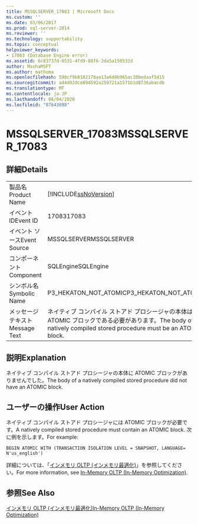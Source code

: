 ```yaml
---
title: MSSQLSERVER_17083 | Microsoft Docs
ms.custom: ''
ms.date: 03/06/2017
ms.prod: sql-server-2014
ms.reviewer: ''
ms.technology: supportability
ms.topic: conceptual
helpviewer_keywords:
- 17083 (Database Engine error)
ms.assetid: 6c83737d-0531-4fd9-88f6-2da5a150532d
author: MashaMSFT
ms.author: mathoma
ms.openlocfilehash: 598cf9b0182178aa13a6d8b965ac10bedaaf5d15
ms.sourcegitcommit: ad4d92dce894592a259721a1571b1d8736abacdb
ms.translationtype: MT
ms.contentlocale: ja-JP
ms.lasthandoff: 08/04/2020
ms.locfileid: "87643898"
---
```

# <a name="mssqlserver_17083"></a><span data-ttu-id="bd91d-102">MSSQLSERVER_17083</span><span class="sxs-lookup"><span data-stu-id="bd91d-102">MSSQLSERVER_17083</span></span>
    
## <a name="details"></a><span data-ttu-id="bd91d-103">詳細</span><span class="sxs-lookup"><span data-stu-id="bd91d-103">Details</span></span>  
  
|||  
|-|-|  
|<span data-ttu-id="bd91d-104">製品名</span><span class="sxs-lookup"><span data-stu-id="bd91d-104">Product Name</span></span>|[!INCLUDE[ssNoVersion](../../includes/ssnoversion-md.md)]|  
|<span data-ttu-id="bd91d-105">イベント ID</span><span class="sxs-lookup"><span data-stu-id="bd91d-105">Event ID</span></span>|<span data-ttu-id="bd91d-106">17083</span><span class="sxs-lookup"><span data-stu-id="bd91d-106">17083</span></span>|  
|<span data-ttu-id="bd91d-107">イベント ソース</span><span class="sxs-lookup"><span data-stu-id="bd91d-107">Event Source</span></span>|<span data-ttu-id="bd91d-108">MSSQLSERVER</span><span class="sxs-lookup"><span data-stu-id="bd91d-108">MSSQLSERVER</span></span>|  
|<span data-ttu-id="bd91d-109">コンポーネント</span><span class="sxs-lookup"><span data-stu-id="bd91d-109">Component</span></span>|<span data-ttu-id="bd91d-110">SQLEngine</span><span class="sxs-lookup"><span data-stu-id="bd91d-110">SQLEngine</span></span>|  
|<span data-ttu-id="bd91d-111">シンボル名</span><span class="sxs-lookup"><span data-stu-id="bd91d-111">Symbolic Name</span></span>|<span data-ttu-id="bd91d-112">P3_HEKATON_NOT_ATOMIC</span><span class="sxs-lookup"><span data-stu-id="bd91d-112">P3_HEKATON_NOT_ATOMIC</span></span>|  
|<span data-ttu-id="bd91d-113">メッセージ テキスト</span><span class="sxs-lookup"><span data-stu-id="bd91d-113">Message Text</span></span>|<span data-ttu-id="bd91d-114">ネイティブ コンパイル ストアド プロシージャの本体は ATOMIC ブロックである必要があります。</span><span class="sxs-lookup"><span data-stu-id="bd91d-114">The body of a natively compiled stored procedure must be an ATOMIC block.</span></span>|  
  
## <a name="explanation"></a><span data-ttu-id="bd91d-115">説明</span><span class="sxs-lookup"><span data-stu-id="bd91d-115">Explanation</span></span>  
 <span data-ttu-id="bd91d-116">ネイティブ コンパイル ストアド プロシージャの本体に ATOMIC ブロックがありませんでした。</span><span class="sxs-lookup"><span data-stu-id="bd91d-116">The body of a natively compiled stored procedure did not have an ATOMIC block.</span></span>  
  
## <a name="user-action"></a><span data-ttu-id="bd91d-117">ユーザーの操作</span><span class="sxs-lookup"><span data-stu-id="bd91d-117">User Action</span></span>  
 <span data-ttu-id="bd91d-118">ネイティブ コンパイル ストアド プロシージャには ATOMIC ブロックが必要です。</span><span class="sxs-lookup"><span data-stu-id="bd91d-118">A natively compiled stored procedure must contain an ATOMIC block.</span></span> <span data-ttu-id="bd91d-119">次に例を示します。</span><span class="sxs-lookup"><span data-stu-id="bd91d-119">For example:</span></span>  
  
```  
BEGIN ATOMIC WITH (TRANSACTION ISOLATION LEVEL = SNAPSHOT, LANGUAGE= N'us_english')  
```  
  
 <span data-ttu-id="bd91d-120">詳細については、「[インメモリ OLTP &#40;インメモリ最適化&#41;](../in-memory-oltp/in-memory-oltp-in-memory-optimization.md)」を参照してください。</span><span class="sxs-lookup"><span data-stu-id="bd91d-120">For more information, see [In-Memory OLTP &#40;In-Memory Optimization&#41;](../in-memory-oltp/in-memory-oltp-in-memory-optimization.md).</span></span>  
  
## <a name="see-also"></a><span data-ttu-id="bd91d-121">参照</span><span class="sxs-lookup"><span data-stu-id="bd91d-121">See Also</span></span>  
 [<span data-ttu-id="bd91d-122">インメモリ OLTP &#40;インメモリ最適化&#41;</span><span class="sxs-lookup"><span data-stu-id="bd91d-122">In-Memory OLTP &#40;In-Memory Optimization&#41;</span></span>](../in-memory-oltp/in-memory-oltp-in-memory-optimization.md)  
  
  
